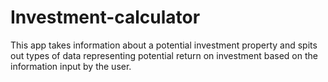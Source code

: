 # Investment-calculator
This app takes information about a potential investment property and spits out types of data representing potential return on investment based on the information input by the user.
